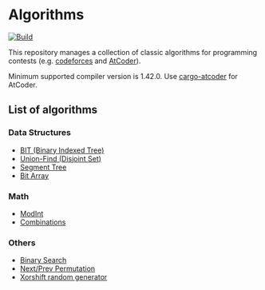 # Algorithms
[![Build](https://github.com/ichyo/algorithms/workflows/Build/badge.svg)](https://github.com/ichyo/algorithms/actions?query=workflow%3ABuild)

This repository manages a collection of classic algorithms for programming contests (e.g. [codeforces](https://codeforces.com/) and [AtCoder](https://atcoder.jp/)).

Minimum supported compiler version is 1.42.0. Use [cargo-atcoder](https://github.com/tanakh/cargo-atcoder) for AtCoder.

## List of algorithms

### Data Structures

* [BIT (Binary Indexed Tree)](src/data_structure/bit.rs)
* [Union-Find (Disjoint Set)](src/data_structure/union_find.rs)
* [Segment Tree](src/data_structure/segment_tree.rs)
* [Bit Array](src/data_structure/bit_array.rs)

### Math

* [ModInt](src/math/mint.rs)
* [Combinations](src/math/comb.rs)

### Others

* [Binary Search](src/util/binary_search.rs)
* [Next/Prev Permutation](src/util/permutation.rs)
* [Xorshift random generator](src/util/random.rs)
